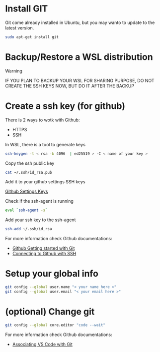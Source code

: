 # Install GIT

Git come already installed in Ubuntu, but you may wanto to update to the latest version.

```sh
sudo apt-get install git
```

# Backup/Restore a WSL distribution

> [!WARNING]
> IF YOU PLAN TO BACKUP YOUR WSL FOR SHARING PURPOSE,
> DO NOT CREATE THE SSH KEYS NOW, BUT DO IT AFTER THE BACKUP

# Create a ssh key (for github)

There is 2 ways to wotk with Github:
* HTTPS
* SSH

In WSL, there is a tool to generate keys

```sh
ssh-keygen -t < rsa -b 4096  | ed25519 > -C < name of your key >
```

Copy the ssh public key

```sh
cat ~/.ssh/id_rsa.pub
```

Add it to your github settings SSH keys

[Github Settings Keys](https://github.com/settings/keys)

Check if the ssh-agent is running

```sh
eval `ssh-agent -s`
```

Add your ssh key to the ssh-agent

```sh
ssh-add ~/.ssh/id_rsa
```

For more information check Github documentations:

* [Github Getting started with Git](https://docs.github.com/en/get-started/getting-started-with-git)
* [Connecting to Github with SSH](https://docs.github.com/en/authentication/connecting-to-github-with-ssh)

# Setup your global info

```sh
git config --global user.name "< your name here >"
git config --global user.email "< your email here >"
```

# (optional) Change git 

```sh
git config --global core.editor "code --wait"
```

For more information check Github documentations:

* [Associating VS Code with Git](https://docs.github.com/en/get-started/getting-started-with-git/associating-text-editors-with-git#using-visual-studio-code-as-your-editor)
